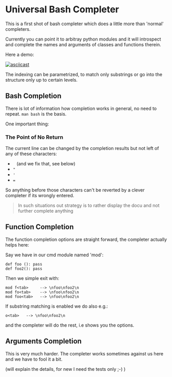 # Universal Bash Completer


This is a first shot of bash completer which does a little more than 'normal'
completers.

Currently you can point it to arbitray python modules and it will introspect
and complete the names and arguments of classes and functions therein.

Here a demo:

[![asciicast](https://asciinema.org/a/g3lg9CKBNtx72Vn3LYMw8e50I.png)](https://asciinema.org/a/g3lg9CKBNtx72Vn3LYMw8e50I)

The indexing can be parametrized, to match only substrings or go into the
structure only up to certain levels.

## Bash Completion

There is lot of information how completion works in general, no need to repeat.
`man bash` is the basis.

One important thing:

### The Point of No Return

The current line can be changed by the completion results but not left of any
of these characters:

- ` ` (and we fix that, see below)
- `"`
- `'`
- `=`

So anything before those characters can't be reverted by a clever <tab>
completer if its wrongly entered.

> In such situations out strategy is to rather display the docu and not further complete anything



## Function Completion

The function completion options are straight forward, the completer actually helps
here:

Say we have in our cmd module named 'mod':

    def foo (): pass
    def foo2(): pass


Then we simple exit with:

    mod f<tab>     --> \nfoo\nfoo2\n
    mod fo<tab>    --> \nfoo\nfoo2\n
    mod foo<tab>   --> \nfoo\nfoo2\n

If substring matching is enabled we do also e.g.:

    o<tab>   --> \nfoo\nfoo2\n

and the completer will do the rest, i.e shows you the options.

## Arguments Completion

This is very much harder. The completer works sometimes against us here and we have to
fool it a bit.

(will explain the details, for new I need the tests only ;-) )
